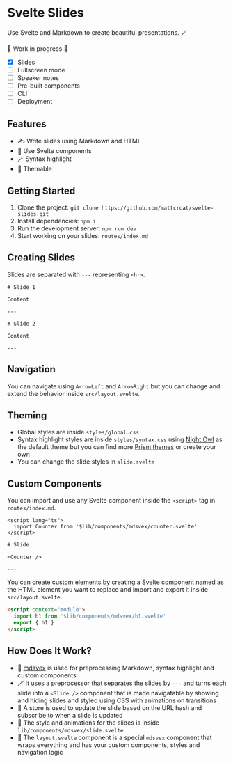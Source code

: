 # Svelte Slides

Use Svelte and Markdown to create beautiful presentations. 🪄

🚧 Work in progress 🚧

- [x] Slides
- [ ] Fullscreen mode
- [ ] Speaker notes
- [ ] Pre-built components
- [ ] CLI
- [ ] Deployment

## Features

- ✍️ Write slides using Markdown and HTML
- 🐧 Use Svelte components
- 🪄 Syntax highlight
- 🎨 Themable

## Getting Started

1. Clone the project: `git clone https://github.com/mattcroat/svelte-slides.git`
2. Install dependencies: `npm i`
3. Run the development server: `npm run dev`
4. Start working on your slides: `routes/index.md`

## Creating Slides

Slides are separated with `---` representing `<hr>`.

```
# Slide 1

Content

---

# Slide 2

Content

---
```

## Navigation

You can navigate using `ArrowLeft` and `ArrowRight` but you can change and extend the behavior inside `src/layout.svelte`.

## Theming

- Global styles are inside `styles/global.css`
- Syntax highlight styles are inside `styles/syntax.css` using [Night Owl](https://github.com/PrismJS/prism-themes/blob/master/themes/prism-night-owl.css) as the default theme but you can find more [Prism themes](https://github.com/PrismJS/prism-themes) or create your own
- You can change the slide styles in `slide.svelte`

## Custom Components

You can import and use any Svelte component inside the `<script>` tag in `routes/index.md`.

```
<script lang="ts">
  import Counter from '$lib/components/mdsvex/counter.svelte'
</script>

# Slide

<Counter />

---
```

You can create custom elements by creating a Svelte component named as the HTML element you want to replace and import and export it inside `src/layout.svelte`.

```html
<script context="module">
  import h1 from '$lib/components/mdsvex/h1.svelte'
  export { h1 }
</script>
```


## How Does It Work?

- 🐧 [mdsvex](https://mdsvex.pngwn.io/) is used for preprocessing Markdown, syntax highlight and custom components
- 🪄 It uses a preprocessor that separates the slides by `---` and turns each slide into a `<Slide />` component that is made navigatable by showing and hiding slides and styled using CSS with animations on transitions
- 🏪 A store is used to update the slide based on the URL hash and subscribe to when a slide is updated
- 🎨 The style and animations for the slides is inside `lib/components/mdsvex/slide.svelte`
- 🎁 The `layout.svelte` component is a special `mdsvex` component that wraps everything and has your custom components, styles and navigation logic
